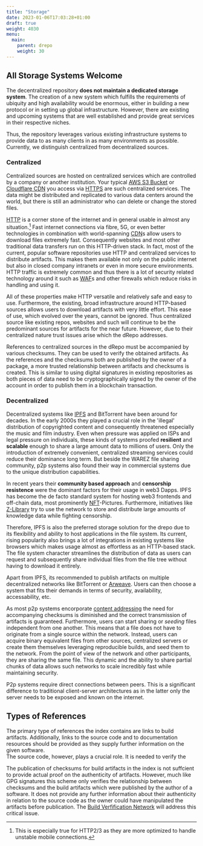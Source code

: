 ```yaml
---
title: "Storage"
date: 2023-01-06T17:03:28+01:00
draft: true
weight: 4030
menu:
  main:
    parent: drepo
    weight: 30
---
```


## All Storage Systems Welcome

The decentralized repository **does not maintain a dedicated storage system**.
The creation of a new system which fulfills the requirements of ubiquity and
high availability would be enormous, either in building a new protocol or in
setting up global infrastructure. However, there are existing and upcoming
systems that are well established and provide great services in their respective
niches.

Thus, the repository leverages various existing infrastructure systems to
provide data to as many clients in as many environments as possible. Currently,
we distinguish centralized from decentralized sources.

### Centralized

Centralized sources are hosted on centralized services which are controlled by a
company or another institution. Your typical
[AWS S3 Bucket](https://aws.amazon.com/s3/ "AWS S3") or
[Cloudflare CDN](https://www.cloudflare.com/cdn/ "Cloudflare CDN") you access
via [HTTPS](https://en.wikipedia.org/wiki/HTTPS "HTTPS") are such centralized
services. The data might be distributed and replicated to various data centers
around the world, but there is still an administrator who can delete or change
the stored files.

[HTTP](https://en.wikipedia.org/wiki/Hypertext_Transfer_Protocol "HTTP") is a
corner stone of the internet and in general usable in almost any
situation.[^http] Fast internet connections via fibre, 5G, or even better
technologies in combination with world-spanning
[CDN](https://en.wikipedia.org/wiki/Content_delivery_network "Content Delivery
Network")s
allow users to download files extremely fast. Consequently websites and most
other traditional data transfers run on this HTTP-driven stack. In fact, most of
the current, popular software repositories use HTTP and centralized services to
distribute artifacts. This makes them available not only on the public internet
but also in closed company intranets or even in more secure environments. HTTP
traffic is extremely common and thus there is a lot of security related
technology around it such as
[WAF](https://en.wikipedia.org/wiki/Web_application_firewall "Web Application
Firewall")s
and other firewalls which reduce risks in handling and using it.

[^http]:
    This is especially true for HTTP2/3 as they are more optimized to handle
    unstable mobile connections.

All of these properties make HTTP versatile and relatively safe and easy to use.
Furthermore, the existing, broad infrastructure around HTTP-based sources allows
users to download artifacts with very little effort. This ease of use, which
evolved over the years, cannot be ignored. Thus centralized source like existing
repos, websites and such will continue to be the predominant sources for
artifacts for the near future. However, due to their centralized nature trust
issues arise which the dRepo addresses.

References to centralized sources in the dRepo must be accompanied by various
checksums. They can be used to verify the obtained artifacts. As the references
and the checksums both are published by the owner of a package, a more trusted
relationship between artifacts and checksums is created. This is similar to
using digital signatures in existing repositories as both pieces of data need to
be cryptographically signed by the owner of the account in order to publish them
in a blockchain transaction.

### Decentralized

Decentralized systems like
[IPFS](https://ipfs.tech/ "InterPlanetary File System") and BitTorrent have been
around for decades. In the early 2000s they played a crucial role in the
'illegal' distribution of copyrighted content and consequently threatened
especially the music and film industry. Even when pressure was applied on ISPs
and legal pressure on individuals, these kinds of systems proofed **resilient**
and **scalable** enough to share a large amount data to millions of users. Only
the introduction of extremely convenient, centralized streaming services could
reduce their dominance long term. But beside the WAREZ file sharing community,
p2p systems also found their way in commercial systems due to the unique
distribution capabilities.

In recent years their **community based approach** and **censorship resistence**
were the dominant factors for their usage in web3 Dapps. IPFS has become the de
facto standard system for hosting web3 frontends and off-chain data, most
prominently
[NFT](https://en.wikipedia.org/wiki/Non-fungible_token "Non-fungible Token")-Pictures.
Furthermore, initiatives like
[Z-Library](https://annas-blog.org/help-seed-zlibrary-on-ipfs.html "Z-Library")
try to use the network to store and distribute large amounts of knowledge data
while fighting censorship.

Therefore, IPFS is also the preferred storage solution for the drepo due to its
flexibility and ability to host applications in the file system. Its current,
rising popularity also brings a lot of integrations in existing systems like
browsers which makes usage almost as effortless as an HTTP-based stack. The file
system character streamlines the distribution of data as users can request and
subsequently share individual files from the file tree without having to
download it entirely.

Apart from IPFS, its recommended to publish artifacts on multiple decentralized
networks like BitTorrent or [Arweave](https://www.arweave.org/ "Arweave"). Users
can then choose a system that fits their demands in terms of security,
availability, accessability, etc.

As most p2p systems encorporate
[content addressing](https://en.wikipedia.org/wiki/Content-addressable_storage "Content-addressable Storage")
the need for accompanying checksums is diminished and the correct transmission
of artifacts is guaranteed. Furthermore, users can start sharing or _seeding_
files independent from one another. This means that a file does not have to
originate from a single source within the network. Instead, users can acquire
binary equivalent files from other sources, centralized servers or create them
themselves leveraging reproducible builds, and seed them to the network. From
the point of view of the network and other participants, they are sharing the
same file. This dynamic and the ability to share partial chunks of data allows
such networks to scale incredibly fast while maintaining security.

<!-- ipfs, bt, etc -->
<!-- content addressing combines checksums -->
<!-- TODO -->

P2p systems require direct connections between peers. This is a significant
difference to traditional client-server architectures as in the latter only the
server needs to be exposed and known on the internet.

<!-- TODO -->

<!-- access problems due to p2p / ports/firewalls -->
<!-- currently "low" usage needs more built-in systems => ipfs in brave -->
<!-- censorship resistence as anyone can host anything without much extra effort (content addressing) -->
<!-- network effects due to sharing while downloading and further seedings -->

## Types of References

The primary type of references the index contains are links to build artifacts.
Additionally, links to the source code and to documentation resources should be
provided as they supply further information on the given software.  
The source code, however, plays a crucial role. It is needed to verify the

The publication of checksums for build artifacts in the index is not suffcient
to provide actual proof on the authenticity of artifacts. However, much like GPG
signatures this scheme only verifies the relationship between checksums and the
build artifacts which were published by the author of a software. It does not
provide any further information about their authenticity in relation to the
source code as the owner could have manipulated the artifacts before
publication. The [Build Verfification Network](TODO) will address this critical
issue.

<!-- checksum and link from owner => verifyable due to index on blockchain -->
<!-- only verifies that owner created checksum and artifact (like sig) -->
<!-- still not linking source and artifacts => see extended repo system -->

<!-- centralized, decentralized file pointers, checksums, source, docs, website, etc -->
<!-- SBOM should be included which lists all dependencies and information about the build -->

<!-- files in storage are fungible, checksums must apply to all "equivalent" artifacts -> centralized, decentralized, different sources -->
